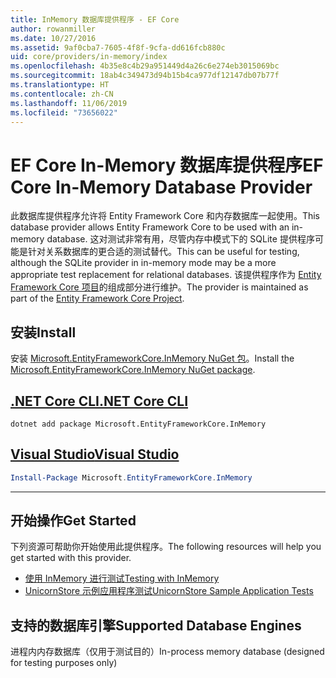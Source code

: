 ```yaml
---
title: InMemory 数据库提供程序 - EF Core
author: rowanmiller
ms.date: 10/27/2016
ms.assetid: 9af0cba7-7605-4f8f-9cfa-dd616fcb880c
uid: core/providers/in-memory/index
ms.openlocfilehash: 4b35e8c4b29a951449d4a26c6e274eb3015069bc
ms.sourcegitcommit: 18ab4c349473d94b15b4ca977df12147db07b77f
ms.translationtype: HT
ms.contentlocale: zh-CN
ms.lasthandoff: 11/06/2019
ms.locfileid: "73656022"
---
```

# <a name="ef-core-in-memory-database-provider"></a><span data-ttu-id="509e2-102">EF Core In-Memory 数据库提供程序</span><span class="sxs-lookup"><span data-stu-id="509e2-102">EF Core In-Memory Database Provider</span></span>

<span data-ttu-id="509e2-103">此数据库提供程序允许将 Entity Framework Core 和内存数据库一起使用。</span><span class="sxs-lookup"><span data-stu-id="509e2-103">This database provider allows Entity Framework Core to be used with an in-memory database.</span></span> <span data-ttu-id="509e2-104">这对测试非常有用，尽管内存中模式下的 SQLite 提供程序可能是针对关系数据库的更合适的测试替代。</span><span class="sxs-lookup"><span data-stu-id="509e2-104">This can be useful for testing, although the SQLite provider in in-memory mode may be a more appropriate test replacement for relational databases.</span></span> <span data-ttu-id="509e2-105">该提供程序作为 [Entity Framework Core 项目](https://github.com/aspnet/EntityFrameworkCore)的组成部分进行维护。</span><span class="sxs-lookup"><span data-stu-id="509e2-105">The provider is maintained as part of the [Entity Framework Core Project](https://github.com/aspnet/EntityFrameworkCore).</span></span>

## <a name="install"></a><span data-ttu-id="509e2-106">安装</span><span class="sxs-lookup"><span data-stu-id="509e2-106">Install</span></span>

<span data-ttu-id="509e2-107">安装 [Microsoft.EntityFrameworkCore.InMemory NuGet 包](https://www.nuget.org/packages/Microsoft.EntityFrameworkCore.InMemory/)。</span><span class="sxs-lookup"><span data-stu-id="509e2-107">Install the [Microsoft.EntityFrameworkCore.InMemory NuGet package](https://www.nuget.org/packages/Microsoft.EntityFrameworkCore.InMemory/).</span></span>

## <a name="net-core-clitabdotnet-core-cli"></a>[<span data-ttu-id="509e2-108">.NET Core CLI</span><span class="sxs-lookup"><span data-stu-id="509e2-108">.NET Core CLI</span></span>](#tab/dotnet-core-cli)

``` console
dotnet add package Microsoft.EntityFrameworkCore.InMemory
```

## <a name="visual-studiotabvs"></a>[<span data-ttu-id="509e2-109">Visual Studio</span><span class="sxs-lookup"><span data-stu-id="509e2-109">Visual Studio</span></span>](#tab/vs)

``` powershell
Install-Package Microsoft.EntityFrameworkCore.InMemory
```

***

## <a name="get-started"></a><span data-ttu-id="509e2-110">开始操作</span><span class="sxs-lookup"><span data-stu-id="509e2-110">Get Started</span></span>

<span data-ttu-id="509e2-111">下列资源可帮助你开始使用此提供程序。</span><span class="sxs-lookup"><span data-stu-id="509e2-111">The following resources will help you get started with this provider.</span></span>

* [<span data-ttu-id="509e2-112">使用 InMemory 进行测试</span><span class="sxs-lookup"><span data-stu-id="509e2-112">Testing with InMemory</span></span>](../../miscellaneous/testing/in-memory.md)
* [<span data-ttu-id="509e2-113">UnicornStore 示例应用程序测试</span><span class="sxs-lookup"><span data-stu-id="509e2-113">UnicornStore Sample Application Tests</span></span>](https://github.com/rowanmiller/UnicornStore/blob/master/UnicornStore/src/UnicornStore.Tests/Controllers/ShippingControllerTests.cs)

## <a name="supported-database-engines"></a><span data-ttu-id="509e2-114">支持的数据库引擎</span><span class="sxs-lookup"><span data-stu-id="509e2-114">Supported Database Engines</span></span>

<span data-ttu-id="509e2-115">进程内内存数据库（仅用于测试目的）</span><span class="sxs-lookup"><span data-stu-id="509e2-115">In-process memory database (designed for testing purposes only)</span></span>
